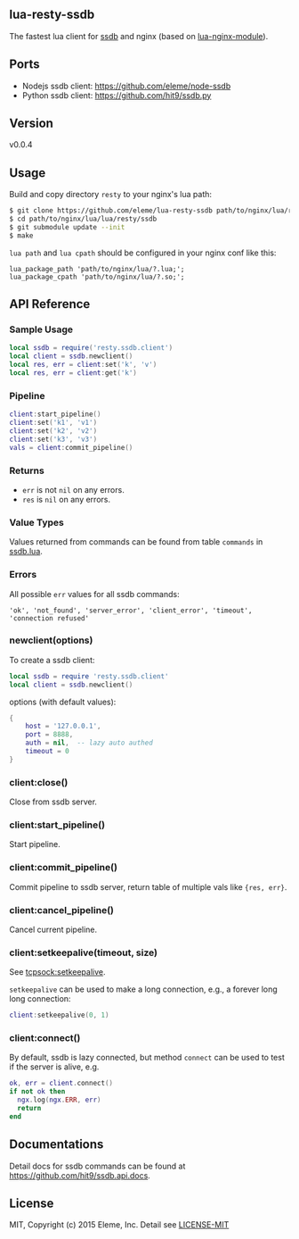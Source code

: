 lua-resty-ssdb
--------------

The fastest lua client for [ssdb](https://github.com/ideawu/ssdb) and nginx
(based on [lua-nginx-module](https://github.com/openresty/lua-nginx-module)).

Ports
-----

- Nodejs ssdb client: https://github.com/eleme/node-ssdb
- Python ssdb client: https://github.com/hit9/ssdb.py

Version
-------

v0.0.4

Usage
-----

Build and copy directory `resty` to your nginx's lua path:

```bash
$ git clone https://github.com/eleme/lua-resty-ssdb path/to/nginx/lua/resty/ssdb
$ cd path/to/nginx/lua/lua/resty/ssdb
$ git submodule update --init
$ make
```

`lua path` and `lua cpath` should be configured in your nginx conf like this:

```
lua_package_path 'path/to/nginx/lua/?.lua;';
lua_package_cpath 'path/to/nginx/lua/?.so;';
```

API Reference
-------------

### Sample Usage

```lua
local ssdb = require('resty.ssdb.client')
local client = ssdb.newclient()
local res, err = client:set('k', 'v')
local res, err = client:get('k')
```

### Pipeline

```lua
client:start_pipeline()
client:set('k1', 'v1')
client:set('k2', 'v2')
client:set('k3', 'v3')
vals = client:commit_pipeline()
```

### Returns

- `err` is not `nil` on any errors.
- `res` is `nil` on any errors.

### Value Types

Values returned from commands can be found from
table `commands` in [ssdb.lua](ssdb.lua).

### Errors

All possible `err` values for all ssdb commands: 

```
'ok', 'not_found', 'server_error', 'client_error', 'timeout', 'connection refused'
```

### newclient(options)

To create a ssdb client:

```lua
local ssdb = require 'resty.ssdb.client'
local client = ssdb.newclient()
```

options (with default values):

```lua
{
    host = '127.0.0.1',
    port = 8888,
    auth = nil,  -- lazy auto authed
    timeout = 0
}
```

### client:close()

Close from ssdb server.

### client:start_pipeline()

Start pipeline.

### client:commit_pipeline()

Commit pipeline to ssdb server, return table of multiple vals like `{res, err}`.

### client:cancel_pipeline()

Cancel current pipeline.

### client:setkeepalive(timeout, size)

See [tcpsock:setkeepalive](http://wiki.nginx.org/HttpLuaModule#tcpsock:setkeepalive).

`setkeepalive` can be used to make a long connection, e.g., a forever long long connection:

```lua
client:setkeepalive(0, 1)
```

### client:connect()

By default, ssdb is lazy connected, but method `connect` can be used to 
test if the server is alive, e.g.

```lua
ok, err = client.connect()
if not ok then
  ngx.log(ngx.ERR, err)
  return
end
```

Documentations
--------------

Detail docs for ssdb commands can be found at https://github.com/hit9/ssdb.api.docs.

License
--------

MIT, Copyright (c) 2015 Eleme, Inc. Detail see [LICENSE-MIT](LICENSE-MIT)
